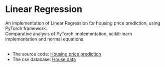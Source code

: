 # Linear Regression
An implementation of Linear Regression for housing price prediction, using PyTorch framework.<br/>
Comparative analysis of PyTorch implementation, scikit-learn implementation and normal equations.<br/><br/>
 - The source code: [Housing price prediction](https://github.com/analazovic/LinearRegressionPyTorch/blob/main/Housing_price_prediciton_101.ipynb)<br/>
 - The csv database: [House data](https://github.com/analazovic/LinearRegressionPyTorch/blob/main/kc_house_data.csv)<br/>
